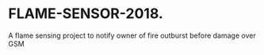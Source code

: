 # FLAME-SENSOR-2018.
A flame sensing project to notify owner of fire outburst before damage over GSM
